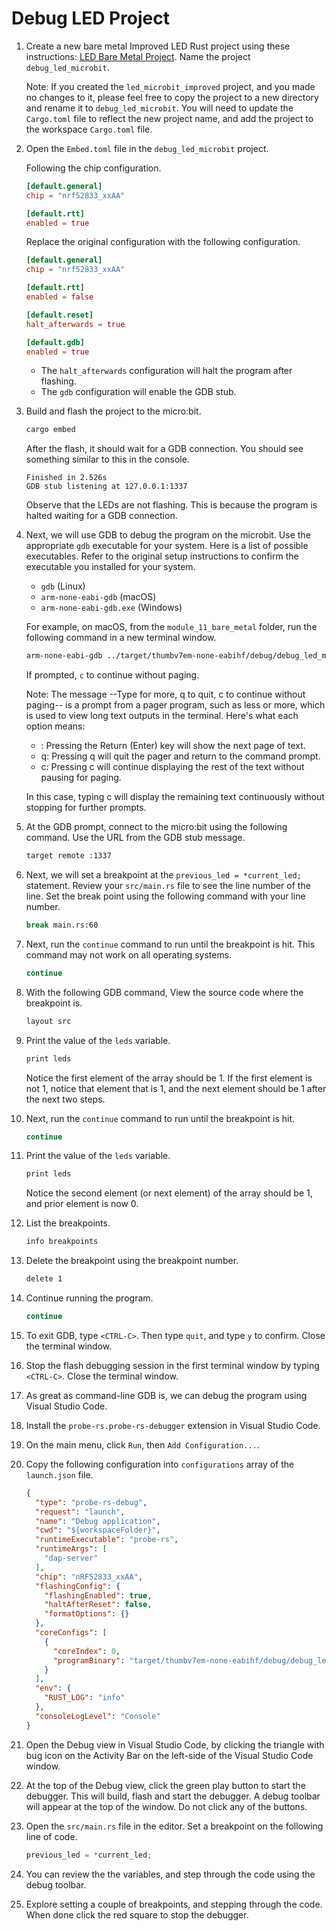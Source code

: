 # Debug LED Project

1. Create a new bare metal Improved LED Rust project using these instructions: [LED Bare Metal Project](./04_IMPROVED_LED_PROJECT.md). Name the project `debug_led_microbit`.

    Note: If you created the `led_microbit_improved` project, and you made no changes to it, please feel free to copy the project to a new directory and rename it to `debug_led_microbit`. You will need to update the `Cargo.toml` file to reflect the new project name, and add the project to the workspace `Cargo.toml` file.

1. Open the `Embed.toml` file in the `debug_led_microbit` project.

    Following the chip configuration.

    ```toml
    [default.general]
    chip = "nrf52833_xxAA"

    [default.rtt]
    enabled = true
    ```

    Replace the original configuration with the following configuration.

    ```toml
    [default.general]
    chip = "nrf52833_xxAA"

    [default.rtt]
    enabled = false    

    [default.reset]
    halt_afterwards = true

    [default.gdb]
    enabled = true
    ```

    - The `halt_afterwards` configuration will halt the program after flashing.
    - The `gdb` configuration will enable the GDB stub.

1. Build and flash the project to the micro:bit.

    ```sh
    cargo embed
    ```

    After the flash, it should wait for a GDB connection. You should see something similar to this in the console.

    ```text
    Finished in 2.526s
    GDB stub listening at 127.0.0.1:1337
    ```

    Observe that the LEDs are not flashing. This is because the program is halted waiting for a GDB connection.

1. Next, we will use GDB to debug the program on the microbit. Use the appropriate `gdb` executable for your system. Here is a list of possible executables. Refer to the original setup instructions to confirm the executable you installed for your system.

    - `gdb` (Linux)
    - `arm-none-eabi-gdb` (macOS)
    - `arm-none-eabi-gdb.exe` (Windows)

    For example, on macOS, from the `module_11_bare_metal` folder, run the following command in a new terminal window.

    ```sh
    arm-none-eabi-gdb ../target/thumbv7em-none-eabihf/debug/debug_led_microbit
    ```

    If prompted, `c` to continue without paging.

    Note: The message --Type <RET> for more, q to quit, c to continue without paging-- is a prompt from a pager program, such as less or more, which is used to view long text outputs in the terminal. Here's what each option means:

    - <RET>: Pressing the Return (Enter) key will show the next page of text.
    - q: Pressing q will quit the pager and return to the command prompt.
    - c: Pressing c will continue displaying the rest of the text without pausing for paging.

    In this case, typing c will display the remaining text continuously without stopping for further prompts.

1. At the GDB prompt, connect to the micro:bit using the following command. Use the URL from the GDB stub message.

    ```sh
    target remote :1337
    ```

1. Next, we will set a breakpoint at the `previous_led = *current_led;` statement. Review your `src/main.rs` file to see the line number of the line. Set the break point using the following command with your line number.

    ```sh
    break main.rs:60
    ```

1. Next, run the `continue` command to run until the breakpoint is hit. This command may not work on all operating systems.

    ```sh
    continue
    ```

1. With the following GDB command, View the source code where the breakpoint is.

    ```sh
    layout src
    ```

1. Print the value of the `leds` variable.

    ```sh
    print leds
    ```

    Notice the first element of the array should be 1. If the first element is not 1, notice that element that is 1, and the next element should be 1 after the next two steps.

1. Next, run the `continue` command to run until the breakpoint is hit.

    ```sh
    continue
    ```

1. Print the value of the `leds` variable.

    ```sh
    print leds
    ```

    Notice the second element (or next element) of the array should be 1, and prior element is now 0.

1. List the breakpoints.

    ```sh
    info breakpoints
    ```

1. Delete the breakpoint using the breakpoint number.

    ```sh
    delete 1
    ```

1. Continue running the program.

    ```sh
    continue
    ```

1. To exit GDB, type `<CTRL-C>`. Then type `quit`, and type `y` to confirm. Close the terminal window.

1. Stop the flash debugging session in the first terminal window by typing `<CTRL-C>`. Close the terminal window.

1. As great as command-line GDB is, we can debug the program using Visual Studio Code.

1. Install the `probe-rs.probe-rs-debugger` extension in Visual Studio Code.

1. On the main menu, click `Run`, then `Add Configuration...`.

1. Copy the following configuration into `configurations` array of the `launch.json` file.

    ```json
    {
      "type": "probe-rs-debug",
      "request": "launch",
      "name": "Debug application",
      "cwd": "${workspaceFolder}",
      "runtimeExecutable": "probe-rs",
      "runtimeArgs": [
        "dap-server"
      ],
      "chip": "nRF52833_xxAA",
      "flashingConfig": {
        "flashingEnabled": true,
        "haltAfterReset": false,
        "formatOptions": {}
      },
      "coreConfigs": [
        {
          "coreIndex": 0,
          "programBinary": "target/thumbv7em-none-eabihf/debug/debug_led_microbit",
        }
      ],
      "env": {
        "RUST_LOG": "info"
      },
      "consoleLogLevel": "Console"
    }
    ```

1. Open the Debug view in Visual Studio Code, by clicking the triangle with bug icon on the Activity Bar on the left-side of the Visual Studio Code window.

1. At the top of the Debug view, click the green play button to start the debugger. This will build, flash and start the debugger. A debug toolbar will appear at the top of the window. Do not click any of the buttons.

1. Open the `src/main.rs` file in the editor. Set a breakpoint on the following line of code.

    ```rust
    previous_led = *current_led;
    ```

1. You can review the the variables, and step through the code using the debug toolbar.

1. Explore setting a couple of breakpoints, and stepping through the code. When done click the red square to stop the debugger.
